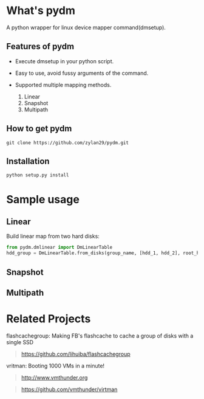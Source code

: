 What's pydm
======

A python wrapper for linux device mapper command(dmsetup).


Features of pydm
------

* Execute dmsetup in your python script.
* Easy to use, avoid fussy arguments of the command.
* Supported multiple mapping methods.

  1. Linear
  2. Snapshot
  3. Multipath

How to get pydm
------
```
git clone https://github.com/zylan29/pydm.git
```

Installation
------
```
python setup.py install
```

Sample usage
======
Linear
------
Build linear map from two hard disks:
```python
from pydm.dmlinear import DmLinearTable
hdd_group = DmLinearTable.from_disks(group_name, [hdd_1, hdd_2], root_helper='sudo')
```
Snapshot
------

Multipath
------
Related Projects
======
flashcachegroup: Making FB's flashcache to cache a group of disks with a single SSD

  > https://github.com/lihuiba/flashcachegroup

vritman: Booting 1000 VMs in a minute!
  > http://www.vmthunder.org

  > https://github.com/vmthunder/virtman
